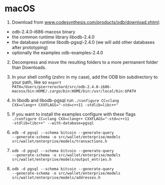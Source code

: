 macOS
==

1. Download from www.codesynthesis.com/products/odb/download.xhtml: 
 + odb-2.4.0-i686-macosx binary
 + the common runtime library libodb-2.4.0
 + the database runtime libodb-pgsql-2.4.0 (we will add other databases after prototyping) 
 + optionally the examples odb-examples-2.4.0 

2. Decompress and move the resulting folders to a more permanent folder than Downloads.

3. In your shell config (zshrc in my case), add the ODB bin subdirectory to your path, like so <code>export PATH=/Users/pierrerochard/src/odb-2.4.0-i686-macosx/bin:$HOME/.cargo/bin:$HOME/bin:/usr/local/bin:$PATH</code>

4. In libodb and libodb-pgsql run <code>./configure  CC=clang CXX=clang++ CXXFLAGS="-std=c++11 -stdlib=libc++"</code>

5. If you want to install the examples configure with these flags <code>./configure  CC=clang CXX=clang++ CXXFLAGS="-std=c++11 -stdlib=libc++" --with-database=pgsql</code>

6. <code>odb -d pgsql --schema bitcoin --generate-query --generate-schema -o src/wallet/enterprise/models src/wallet/enterprise/models/transactions.h</code>
6. <code>odb -d pgsql --schema bitcoin --generate-query --generate-schema -o src/wallet/enterprise/models src/wallet/enterprise/models/output_entries.h</code>
6. <code>odb -d pgsql --schema bitcoin --generate-query --generate-schema -o src/wallet/enterprise/models src/wallet/enterprise/models/addresses.h</code>

